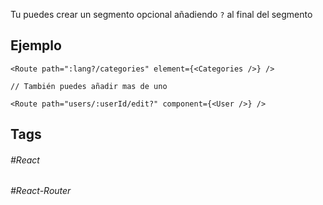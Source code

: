Tu puedes crear un segmento opcional añadiendo `?` al final del segmento

## Ejemplo

```tsx
<Route path=":lang?/categories" element={<Categories />} />

// También puedes añadir mas de uno

<Route path="users/:userId/edit?" component={<User />} />
```
## Tags

###### #React 
###### #React-Router 
